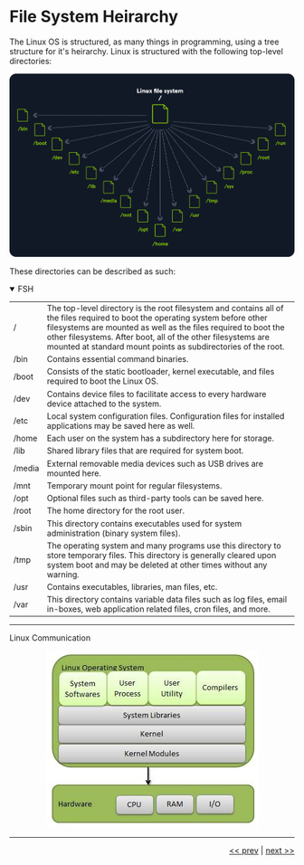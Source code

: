 # File System Heirarchy

The Linux OS is structured, as many things in programming, using a tree structure for it's heirarchy. Linux is structured with the following top-level directories:

![Linux FXH](../images/linuxFSH.png)

These directories can be described as such:

<details open>
<summary>FSH</summary>

| | |
| --- | --- |
| / | The top-level directory is the root filesystem and contains all of the files required to boot the operating system before other filesystems are mounted as well as the files required to boot the other filesystems. After boot, all of the other filesystems are mounted at standard mount points as subdirectories of the root. |
/bin | Contains essential command binaries. |
/boot | Consists of the static bootloader, kernel executable, and files required to boot the Linux OS. |
/dev | Contains device files to facilitate access to every hardware device attached to the system. |
/etc | Local system configuration files. Configuration files for installed applications may be saved here as well. |
/home | Each user on the system has a subdirectory here for storage. |
/lib | Shared library files that are required for system boot. |
/media | External removable media devices such as USB drives are mounted here. |
/mnt | Temporary mount point for regular filesystems. |
/opt | Optional files such as third-party tools can be saved here. |
/root | The home directory for the root user. |
/sbin | This directory contains executables used for system administration (binary system files). |
/tmp | 	The operating system and many programs use this directory to store temporary files. This directory is generally cleared upon system boot and may be deleted at other times without any warning. |
/usr | Contains executables, libraries, man files, etc. |
/var | This directory contains variable data files such as log files, email in-boxes, web application related files, cron files, and more. |

</details>

___

<detials open>
<summary>Linux Communication</summary>

<div align="center">

![communication](../images/linuxCommunication.jpg)

</div>

</details>

___

<div align="right">

[<< prev](./2_phillosophy.md) | [next >>]()
</div>
